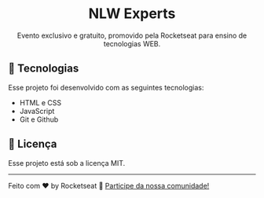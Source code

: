 <h1 align="center"> NLW Experts </h1>

<p align="center">
Evento exclusivo e gratuito, promovido pela Rocketseat para ensino de tecnologias WEB.
</p>



</p>

## 🚀 Tecnologias

Esse projeto foi desenvolvido com as seguintes tecnologias:

- HTML e CSS
- JavaScript
- Git e Github


## :memo: Licença

Esse projeto está sob a licença MIT.

---

Feito com ♥ by Rocketseat :wave: [Participe da nossa comunidade!](https://discord.gg/rocketseat)


